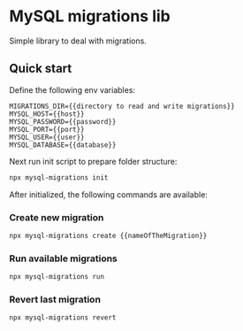 # MySQL migrations lib

Simple library to deal with migrations.

## Quick start

Define the following env variables:

```env
MIGRATIONS_DIR={{directory to read and write migrations}}
MYSQL_HOST={{host}}
MYSQL_PASSWORD={{password}}
MYSQL_PORT={{port}}
MYSQL_USER={{user}}
MYSQL_DATABASE={{database}}
```

Next run init script to prepare folder structure:

```bash
npx mysql-migrations init
```

After initialized, the following commands are available:

### Create new migration

```bash
npx mysql-migrations create {{nameOfTheMigration}}
```

### Run available migrations

```bash
npx mysql-migrations run
```

### Revert last migration

```bash
npx mysql-migrations revert
```
